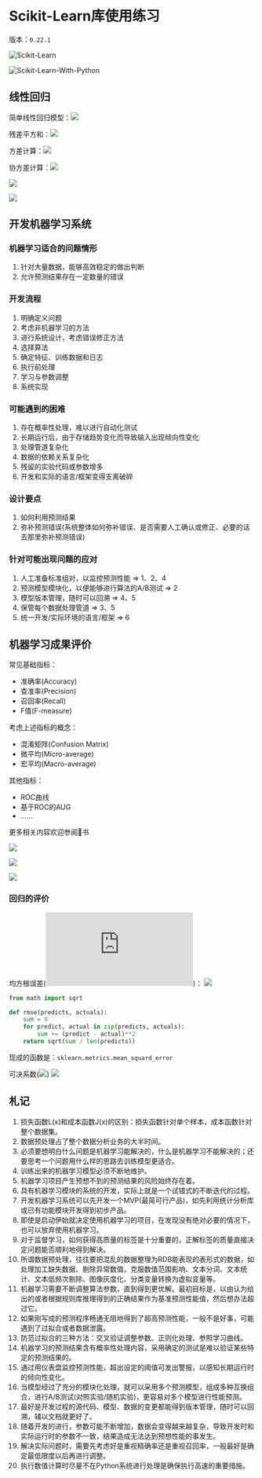 # Scikit-Learn库使用练习

版本：`0.22.1`


![Scikit-Learn](https://github.com/ChenYikunReal/python-scikit-learn-training/blob/master/images/sklearn.png?x-oss-process=image/watermark,type_ZmFuZ3poZW5naGVpdGk,shadow_10,text_aHR0cHM6Ly9ibG9nLmNzZG4ubmV0L3dlaXhpbl80Mzg5NjMxOA==,size_16,color_FFFFFF,t_70)


![Scikit-Learn-With-Python](https://github.com/ChenYikunReal/python-scikit-learn-training/blob/master/images/sklearn-python.png?x-oss-process=image/watermark,type_ZmFuZ3poZW5naGVpdGk,shadow_10,text_aHR0cHM6Ly9ibG9nLmNzZG4ubmV0L3dlaXhpbl80Mzg5NjMxOA==,size_16,color_FFFFFF,t_70)


## 线性回归
简单线性回归模型：![](http://latex.codecogs.com/gif.latex?y={\alpha}+{\beta}x)

残差平方和：![](http://latex.codecogs.com/gif.latex?SS_{res}=\sum\limits_{i=1}^{n}(y_{i}-f(x_{i}))^2)

方差计算：![](http://latex.codecogs.com/gif.latex?var(x)=\frac{\sum\limits_{i=1}^{n}(x_{i}-\bar{x})^2}{n-1})

协方差计算：![](http://latex.codecogs.com/gif.latex?cov(x,y)=\frac{\sum_{i-1}^{n}(x_{i}-\bar{x})(y_{i}-\bar{y})}{n-1})

![](http://latex.codecogs.com/gif.latex?\beta=\frac{cov(x,y)}{var(x)})

![](http://latex.codecogs.com/gif.latex?\alpha=\bar{y}-\beta\bar{x})

## 开发机器学习系统

### 机器学习适合的问题情形
1. 针对大量数据，能够高效稳定的做出判断
2. 允许预测结果存在一定数量的错误

### 开发流程
1. 明确定义问题
2. 考虑非机器学习的方法
3. 进行系统设计，考虑错误修正方法
4. 选择算法
5. 确定特征、训练数据和日志
6. 执行前处理
7. 学习与参数调整
8. 系统实现

### 可能遇到的困难
1. 存在概率性处理，难以进行自动化测试
2. 长期运行后，由于存储趋势变化而导致输入出现倾向性变化
3. 处理管道复杂化
4. 数据的依赖关系复杂化
5. 残留的实验代码或参数增多
6. 开发和实际的语言/框架变得支离破碎

### 设计要点
1. 如何利用预测结果
2. 弥补预测错误(系统整体如何弥补错误、是否需要人工确认或修正、必要的话去那里弥补预测错误)

### 针对可能出现问题的应对
1. 人工准备标准组对，以监控预测性能 => 1、2、4
2. 预测模型模块化，以便能够进行算法的A/B测试 => 2
3. 模型版本管理，随时可以回溯 => 4、5
4. 保管每个数据处理管道 => 3、5
5. 统一开发/实际环境的语言/框架 => 6

## 机器学习成果评价
常见基础指标：
- 准确率(Accuracy)
- 查准率(Precision)
- 召回率(Recall)
- F值(F-measure)

考虑上述指标的概念：
- 混淆矩阵(Confusion Matrix)
- 微平均(Micro-average)
- 宏平均(Macro-average)

其他指标：
- ROC曲线
- 基于ROC的AUG
- ……

更多相关内容欢迎参阅:watermelon:书

![](http://latex.codecogs.com/gif.latex?F-measure=\frac{2}{\frac{1}{Precision}+\frac{1}{Recall}})

![](http://latex.codecogs.com/gif.latex?Precision_{micro-average}=\frac{TP_{1}+TP_{2}+TP_{3}}{TP_{1}+TP_{2}+TP_{3}+FP_{1}+FP_{2}+FP_{3}})

![](http://latex.codecogs.com/gif.latex?Precision_{macro-average}=\frac{Prec_{1}+Prec_{2}+Prec_{3}}{3})

### 回归的评价
均方根误差(![](http://latex.codecogs.com/gif.latex?RMSE))：
![](http://latex.codecogs.com/gif.latex?RMSE=\sqrt{\frac{\sum_{i}(predict_{i}-actual_{i})^{2}}{N}})

```python
from math import sqrt

def rmse(predicts, actuals):
    sum = 0
    for predict, actual in zip(predicts, actuals):
        sum += (predict - actual)**2
    return sqrt(sum / len(predicts))
```

现成的函数是：`sklearn.metrics.mean_squard_error`

可决系数(![](http://latex.codecogs.com/gif.latex?R^{2}))
![](http://latex.codecogs.com/gif.latex?R^{2}=1-\frac{\sum_{i}(predict_{i}-actual_{i})^{2}}{\sum_{i}(predict_{i}-\bar{actual_{i}})^{2}})

## 札记
1. 损失函数L(x)和成本函数J(x)的区别：损失函数针对单个样本，成本函数针对整个数据集。
2. 数据预处理占了整个数据分析业务的大半时间。
3. 必须要想明白什么问题是机器学习能解决的，什么是机器学习不能解决的；还要思考一个问题用什么样的思路去训练模型更适合。
4. 训练出来的机器学习模型必须不断地维护。
5. 机器学习项目产生预想不到的预测结果的风险始终存在着。
6. 具有机器学习模块的系统的开发，实际上就是一个试错式的不断迭代的过程。
7. 开发机器学习系统可以先开发一个MVP(最简可行产品)，如先利用统计分析库或已有功能模块开发得到初步产品。
8. 即使是启动伊始就决定使用机器学习的项目，在发现没有绝对必要的情况下，也可以放弃使用机器学习。
9. 对于监督学习，如何获得高质量的标签是十分重要的，正解标签的质量直接决定问题能否顺利地得到解决。
10. 所谓数据预处理，往往要把混乱的数据整理为RDB能表现的表形式的数据，如处理加工缺失数据、剔除异常数值，克服数值范围影响、文本分词、文本统计、文本低频次剔除、图像灰度化、分类变量转换为虚拟变量等。
11. 机器学习需要不断调整算法参数，直到得到更优解。最初目标是，以由认为给出的或者根据规则库推理得到的正确结果作为基准预测性能值，然后想办法超过它。
12. 如果刚写成的预测程序畅通无阻地得到了超高预测性能，一般不是好事，可能遇到了过拟合或者数据泄露。
13. 防范过拟合的三种方法：交叉验证调整参数、正则化处理、参照学习曲线。
14. 机器学习的预测结果含有概率性处理内容，采用确定的测试是难以验证某些特定的预测结果的。
15. 通过用仪表盘监控预测性能，超出设定的阈值可发出警报，以感知长期运行时的倾向性变化。
16. 当模型经过了充分的模块化处理，就可以采用多个预测模型，组成多种互换组合，进行A/B测试(对照实验/随机实验)，更容易对多个模型进行性能预测。
17. 最好是开发过程的源代码、模型、数据的变更都能得到版本管理，随时可以回溯，辅以文档就更好了。
18. 随着开发的进行，参数可能不断增加，数据会变得越来越复杂，导致开发时和实际运行时的参数不一致，结果造成无法达到预想性能的事发生。
19. 解决实际问题时，需要先考虑好是重视精确率还是重视召回率，一般最好是确定最低限度以后再进行调整。
20. 执行数值计算时尽量不在Python系统进行处理是确保执行高速的重要措施。
